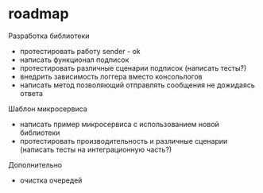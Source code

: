 ﻿# roadmap


Разработка библиотеки
- протестировать работу sender - ok
- написать функционал подписок
- протестировать различные сценарии подписок (написать тесты?)
- внедрить зависимость логгера вместо консольлогов
- написать метод позволяющий отправлять сообщения не дожидаясь ответа 

Шаблон микросервиса
- написать пример микросервиса с использованием новой библиотеки
- протестировать производительность и различные сценарии (написать тесты на интеграционную часть?)

Дополнительно
- очистка очередей